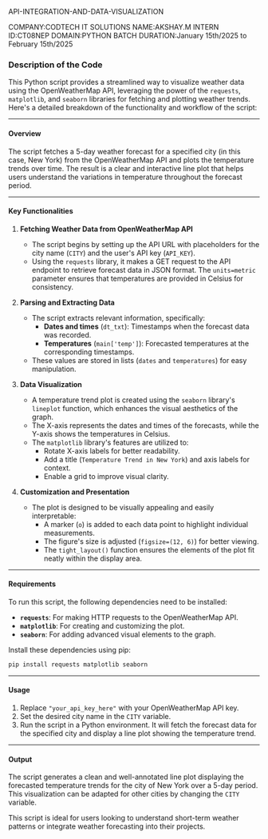 API-INTEGRATION-AND-DATA-VISUALIZATION

COMPANY:CODTECH IT SOLUTIONS
NAME:AKSHAY.M
INTERN ID:CT08NEP
DOMAIN:PYTHON
BATCH DURATION:January 15th/2025 to February 15th/2025


### Description of the Code

This Python script provides a streamlined way to visualize weather data using the OpenWeatherMap API, leveraging the power of the `requests`, `matplotlib`, and `seaborn` libraries for fetching and plotting weather trends. Here's a detailed breakdown of the functionality and workflow of the script:

---

#### **Overview**
The script fetches a 5-day weather forecast for a specified city (in this case, New York) from the OpenWeatherMap API and plots the temperature trends over time. The result is a clear and interactive line plot that helps users understand the variations in temperature throughout the forecast period.

---

#### **Key Functionalities**
1. **Fetching Weather Data from OpenWeatherMap API**
   - The script begins by setting up the API URL with placeholders for the city name (`CITY`) and the user's API key (`API_KEY`).
   - Using the `requests` library, it makes a GET request to the API endpoint to retrieve forecast data in JSON format. The `units=metric` parameter ensures that temperatures are provided in Celsius for consistency.

2. **Parsing and Extracting Data**
   - The script extracts relevant information, specifically:
     - **Dates and times** (`dt_txt`): Timestamps when the forecast data was recorded.
     - **Temperatures** (`main['temp']`): Forecasted temperatures at the corresponding timestamps.
   - These values are stored in lists (`dates` and `temperatures`) for easy manipulation.

3. **Data Visualization**
   - A temperature trend plot is created using the `seaborn` library's `lineplot` function, which enhances the visual aesthetics of the graph.
   - The X-axis represents the dates and times of the forecasts, while the Y-axis shows the temperatures in Celsius.
   - The `matplotlib` library's features are utilized to:
     - Rotate X-axis labels for better readability.
     - Add a title (`Temperature Trend in New York`) and axis labels for context.
     - Enable a grid to improve visual clarity.

4. **Customization and Presentation**
   - The plot is designed to be visually appealing and easily interpretable:
     - A marker (`o`) is added to each data point to highlight individual measurements.
     - The figure's size is adjusted (`figsize=(12, 6)`) for better viewing.
     - The `tight_layout()` function ensures the elements of the plot fit neatly within the display area.

---

#### **Requirements**
To run this script, the following dependencies need to be installed:
- **`requests`**: For making HTTP requests to the OpenWeatherMap API.
- **`matplotlib`**: For creating and customizing the plot.
- **`seaborn`**: For adding advanced visual elements to the graph.

Install these dependencies using pip:
```bash
pip install requests matplotlib seaborn
```

---

#### **Usage**
1. Replace `"your_api_key_here"` with your OpenWeatherMap API key.
2. Set the desired city name in the `CITY` variable.
3. Run the script in a Python environment. It will fetch the forecast data for the specified city and display a line plot showing the temperature trend.

---

#### **Output**
The script generates a clean and well-annotated line plot displaying the forecasted temperature trends for the city of New York over a 5-day period. This visualization can be adapted for other cities by changing the `CITY` variable.

This script is ideal for users looking to understand short-term weather patterns or integrate weather forecasting into their projects.
